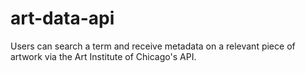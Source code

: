 # art-data-api

Users can search a term and receive metadata on a relevant piece of artwork via the Art Institute of Chicago's API. 
